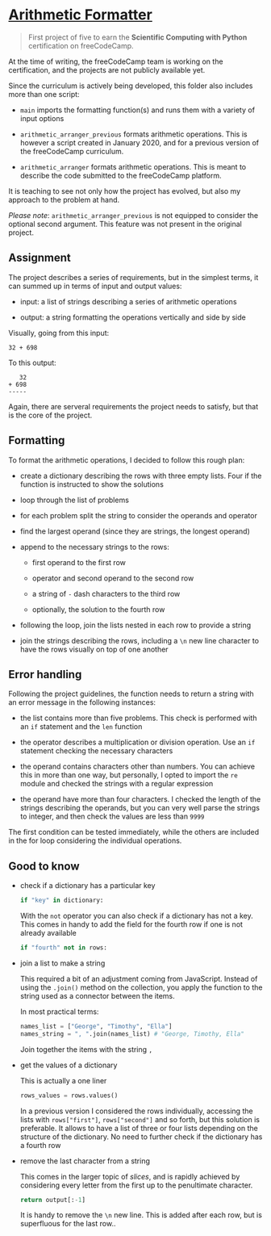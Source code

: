 # [Arithmetic Formatter](https://repl.it/@borntofrappe/fcc-arithmetic-arranger)

> First project of five to earn the **Scientific Computing with Python** certification on freeCodeCamp.

At the time of writing, the freeCodeCamp team is working on the certification, and the projects are not publicly available yet.

Since the curriculum is actively being developed, this folder also includes more than one script:

- `main` imports the formatting function(s) and runs them with a variety of input options

- `arithmetic_arranger_previous` formats arithmetic operations. This is however a script created in January 2020, and for a previous version of the freeCodeCamp curriculum.

- `arithmetic_arranger` formats arithmetic operations. This is meant to describe the code submitted to the freeCodeCamp platform.

It is teaching to see not only how the project has evolved, but also my approach to the problem at hand.

_Please note_: `arithmetic_arranger_previous` is not equipped to consider the optional second argument. This feature was not present in the original project.

## Assignment

The project describes a series of requirements, but in the simplest terms, it can summed up in terms of input and output values:

- input: a list of strings describing a series of arithmetic operations

- output: a string formatting the operations vertically and side by side

Visually, going from this input:

```code
32 + 698
```

To this output:

```code
   32
+ 698
-----
```

Again, there are serveral requirements the project needs to satisfy, but that is the core of the project.

## Formatting

To format the arithmetic operations, I decided to follow this rough plan:

- create a dictionary describing the rows with three empty lists. Four if the function is instructed to show the solutions

- loop through the list of problems

- for each problem split the string to consider the operands and operator

- find the largest operand (since they are strings, the longest operand)

- append to the necessary strings to the rows:

  - first operand to the first row

  - operator and second operand to the second row

  - a string of `-` dash characters to the third row

  - optionally, the solution to the fourth row

- following the loop, join the lists nested in each row to provide a string

- join the strings describing the rows, including a `\n` new line character to have the rows visually on top of one another

## Error handling

Following the project guidelines, the function needs to return a string with an error message in the following instances:

- the list contains more than five problems. This check is performed with an `if` statement and the `len` function

- the operator describes a multiplication or division operation. Use an `if` statement checking the necessary characters

- the operand contains characters other than numbers. You can achieve this in more than one way, but personally, I opted to import the `re` module and checked the strings with a regular expression

- the operand have more than four characters. I checked the length of the strings describing the operands, but you can very well parse the strings to integer, and then check the values are less than `9999`

The first condition can be tested immediately, while the others are included in the for loop considering the individual operations.

## Good to know

- check if a dictionary has a particular key

  ```py
  if "key" in dictionary:
  ```

  With the `not` operator you can also check if a dictionary has not a key. This comes in handy to add the field for the fourth row if one is not already available

  ```py
  if "fourth" not in rows:
  ```

- join a list to make a string

  This required a bit of an adjustment coming from JavaScript. Instead of using the `.join()` method on the collection, you apply the function to the string used as a connector between the items.

  In most practical terms:

  ```py
  names_list = ["George", "Timothy", "Ella"]
  names_string = ", ".join(names_list) # "George, Timothy, Ella"
  ```

  Join together the items with the string `,`

- get the values of a dictionary

  This is actually a one liner

  ```py
  rows_values = rows.values()
  ```

  In a previous version I considered the rows individually, accessing the lists with `rows["first"]`, `rows["second"]` and so forth, but this solution is preferable. It allows to have a list of three or four lists depending on the structure of the dictionary. No need to further check if the dictionary has a fourth row

- remove the last character from a string

  This comes in the larger topic of _slices_, and is rapidly achieved by considering every letter from the first up to the penultimate character.

  ```py
  return output[:-1]
  ```

  It is handy to remove the `\n` new line. This is added after each row, but is superfluous for the last row..
